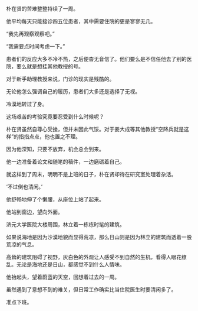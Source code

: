 朴在贤的苦难整整持续了一周。

他平均每天只能接诊四五位患者，其中需要住院的更是寥寥无几。

“我先再观察观察吧。”

“我需要点时间考虑一下。”

患者们的反应大多不冷不热，之后便杳无音信了。他们要么是不信任他去了别的医院，要么就是想挂其他教授的号。

对于新手助理教授来说，门诊的现实是残酷的。

无论他怎么强调自己的履历，患者们大多还是选择了无视。

冷漠地转过了身。

这场艰苦的考验究竟要忍受到什么时候呢？

朴在贤虽然自尊心受挫，但并未因此气馁。对于姜大成等其他教授“空降兵就是这样”的指指点点，他也置之不理。

因为他深知，只要不放弃，机会总会到来。

他一边准备着论文和随笔的稿件，一边磨砺着自己。

就这样到了周末，明明不是上班的日子，朴在贤却待在研究室处理着杂活。

‘不过倒也清闲。’

他舒畅地伸了个懒腰，从座位上站了起来。

他站到窗边，望向外面。

济元大学医院大楼周围，林立着一栋栋时髦的建筑。

如果说海地是因为沙漠地貌而显得荒凉，那么日山则是因为林立的建筑而透着一股荒凉的气息。

高耸的建筑阻碍了视野，灰白色的外观让人感受不到自然的生机，看得人眼花缭乱。无论是海地还是日山，都感觉不到什么人情味。

他抬起头，望着蔚蓝的天空，回想着过去的一周。

虽然遇到了意想不到的难关，但日常工作确实比当住院医生时要清闲多了。

准点下班。